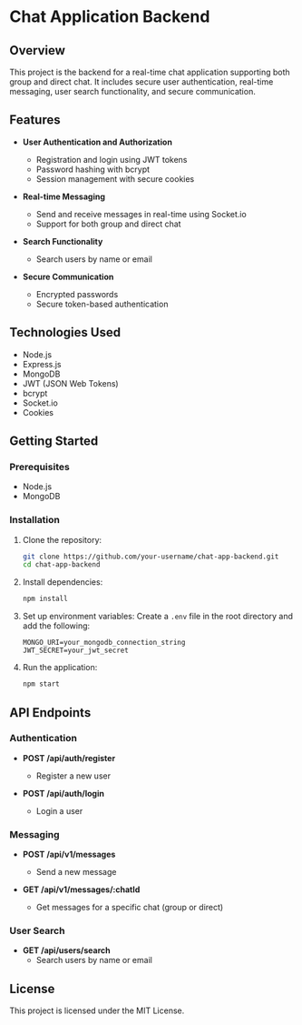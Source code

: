 # Chat Application Backend

## Overview

This project is the backend for a real-time chat application supporting both group and direct chat. It includes secure user authentication, real-time messaging, user search functionality, and secure communication.

## Features

- **User Authentication and Authorization**
  - Registration and login using JWT tokens
  - Password hashing with bcrypt
  - Session management with secure cookies

- **Real-time Messaging**
  - Send and receive messages in real-time using Socket.io
  - Support for both group and direct chat

- **Search Functionality**
  - Search users by name or email

- **Secure Communication**
  - Encrypted passwords
  - Secure token-based authentication

## Technologies Used

- Node.js
- Express.js
- MongoDB
- JWT (JSON Web Tokens)
- bcrypt
- Socket.io
- Cookies

## Getting Started

### Prerequisites

- Node.js
- MongoDB

### Installation

1. Clone the repository:
    ```sh
    git clone https://github.com/your-username/chat-app-backend.git
    cd chat-app-backend
    ```

2. Install dependencies:
    ```sh
    npm install
    ```

3. Set up environment variables:
    Create a `.env` file in the root directory and add the following:
    ```env
    MONGO_URI=your_mongodb_connection_string
    JWT_SECRET=your_jwt_secret
    ```

4. Run the application:
    ```sh
    npm start
    ```

## API Endpoints

### Authentication

- **POST /api/auth/register**
  - Register a new user

- **POST /api/auth/login**
  - Login a user

### Messaging

- **POST /api/v1/messages**
  - Send a new message

- **GET /api/v1/messages/:chatId**
  - Get messages for a specific chat (group or direct)

### User Search

- **GET /api/users/search**
  - Search users by name or email

## License

This project is licensed under the MIT License.
